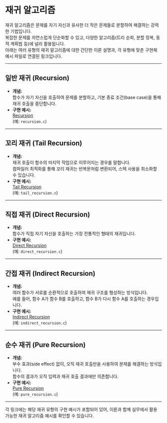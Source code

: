 # 재귀 알고리즘

재귀 알고리즘은 문제를 자기 자신과 유사한 더 작은 문제들로 분할하여 해결하는 강력한 기법입니다.  
복잡한 문제를 자연스럽게 단순화할 수 있고, 다양한 알고리즘(트리 순회, 분할 정복, 동적 계획법 등)에 널리 활용됩니다.  
아래는 여러 유형의 재귀 알고리즘에 대한 간단한 이론 설명과, 각 유형에 맞춘 구현체 예시 파일로 연결된 링크입니다.

---

## 일반 재귀 (Recursion)
- **개념:**  
  함수가 자기 자신을 호출하여 문제를 분할하고, 기본 종료 조건(base case)을 통해 재귀 호출을 중단합니다.
- **구현 예시:**  
  [Recursion](recursion.md)  
  (예: `recursion.c`)

---

## 꼬리 재귀 (Tail Recursion)
- **개념:**  
  재귀 호출이 함수의 마지막 작업으로 이루어지는 경우를 말합니다.  
  컴파일러 최적화를 통해 꼬리 재귀는 반복문처럼 변환되어, 스택 사용을 최소화할 수 있습니다.
- **구현 예시:**  
  [Tail Recursion](tail.md)  
  (예: `tail_recursion.c`)

---

## 직접 재귀 (Direct Recursion)
- **개념:**  
  함수가 직접 자기 자신을 호출하는 가장 전통적인 형태의 재귀입니다.
- **구현 예시:**  
  [Direct Recursion](direct.md)  
  (예: `direct_recursion.c`)

---

## 간접 재귀 (Indirect Recursion)
- **개념:**  
  여러 함수가 서로를 순환적으로 호출하여 재귀 구조를 형성하는 방식입니다.  
  예를 들어, 함수 A가 함수 B를 호출하고, 함수 B가 다시 함수 A를 호출하는 경우입니다.
- **구현 예시:**  
  [Indirect Recursion](indirect.md)  
  (예: `indirect_recursion.c`)

---

## 순수 재귀 (Pure Recursion)
- **개념:**  
  부수 효과(side effect) 없이, 오직 재귀 호출만을 사용하여 문제를 해결하는 방식입니다.  
  함수의 결과가 오직 입력과 재귀 호출 결과에만 의존합니다.
- **구현 예시:**  
  [Pure Recursion](pure.md)  
  (예: `pure_recursion.c`)

---

각 링크에는 해당 재귀 유형의 구현 예시가 포함되어 있어, 이론과 함께 실무에서 활용 가능한 재귀 알고리즘 예시를 확인할 수 있습니다.